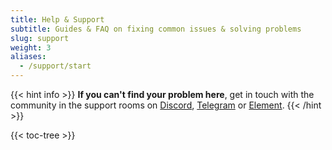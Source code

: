 ```yaml
---
title: Help & Support
subtitle: Guides & FAQ on fixing common issues & solving problems 
slug: support
weight: 3
aliases:
  - /support/start
---
```


{{< hint info >}}
**If you can't find your problem here**, get in touch with the community in the support rooms on [Discord](https://discord.me/rhombus), [Telegram](https://t.me/rhombushelp) or [Element](https://app.element.io/#/room/#rhombushelp:matrix.org).
{{< /hint >}}

{{< toc-tree >}}
